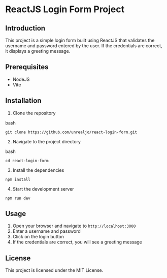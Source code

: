 # ReactJS  Login Form Project

## Introduction

This project is a simple login form built using ReactJS that validates the username and password entered by the user. If the credentials are correct, it displays a greeting message.

## Prerequisites

-   NodeJS
-   Vite

## Installation

1.  Clone the repository

bash

`git clone https://github.com/unrealjo/react-login-form.git`

2.  Navigate to the project directory

bash

`cd react-login-form`

3.  Install the dependencies

`npm install`

4.  Start the development server

`npm run dev`

## Usage

1.  Open your browser and navigate to `http://localhost:3000`
2.  Enter a username and password
3.  Click on the login button
4.  If the credentials are correct, you will see a greeting message

## License

This project is licensed under the MIT License.
